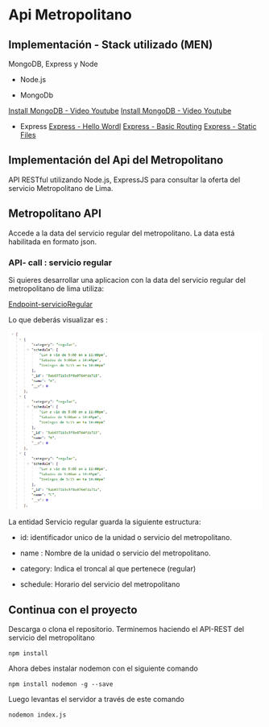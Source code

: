 # Api Metropolitano

## Implementación - Stack utilizado (MEN)

MongoDB, Express y Node

- Node.js

- MongoDb  

[Install MongoDB - Video Youtube](https://www.youtube.com/watch?v=Zmq8LcPaJjo&t=9s)
[Install MongoDB - Video Youtube](https://www.youtube.com/watch?v=lgrYE77pf1s&t=511s)

- Express
[Express - Hello Wordl](http://expressjs.com/en/starter/hello-world.html)
[Express - Basic Routing](http://expressjs.com/en/starter/basic-routing.html)
[Express - Static Files](http://expressjs.com/en/starter/static-files.html)

## Implementación del Api del Metropolitano
 
 API RESTful utilizando Node.js, ExpressJS  para consultar la oferta del servicio Metropolitano de Lima.

## Metropolitano API

Accede a la data del servicio regular del metropolitano. La data está habilitada en formato json.

### API- call : servicio regular 

Si quieres desarrollar una aplicacion con la data del servicio regular del metropolitano de lima utiliza:

[Endpoint-servicioRegular](https://metropolitanoapi.herokuapp.com/metropolitano/regular)

Lo que deberás visualizar es :

![regular](/assets/regular.png)

La entidad Servicio regular guarda la siguiente estructura:

- id: identificador unico de la unidad o servicio del metropolitano.

- name : Nombre de la unidad o servicio del metropolitano.

- category: Indica el troncal al que pertenece (regular)

- schedule: Horario del servicio del metropolitano


## Continua con el proyecto

Descarga o clona el repositorio. Terminemos haciendo el API-REST del servicio del metropolitano


```
npm install
```

Ahora debes instalar nodemon con el siguiente comando

```
npm install nodemon -g --save
```

Luego levantas el servidor a través de este comando

```
nodemon index.js
```

